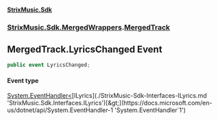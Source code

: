 #### [StrixMusic.Sdk](./index.md 'index')
### [StrixMusic.Sdk.MergedWrappers](./StrixMusic-Sdk-MergedWrappers.md 'StrixMusic.Sdk.MergedWrappers').[MergedTrack](./StrixMusic-Sdk-MergedWrappers-MergedTrack.md 'StrixMusic.Sdk.MergedWrappers.MergedTrack')
## MergedTrack.LyricsChanged Event
```csharp
public event LyricsChanged;
```
#### Event type
[System.EventHandler&lt;](https://docs.microsoft.com/en-us/dotnet/api/System.EventHandler-1 'System.EventHandler`1')[ILyrics](./StrixMusic-Sdk-Interfaces-ILyrics.md 'StrixMusic.Sdk.Interfaces.ILyrics')[&gt;](https://docs.microsoft.com/en-us/dotnet/api/System.EventHandler-1 'System.EventHandler`1')
